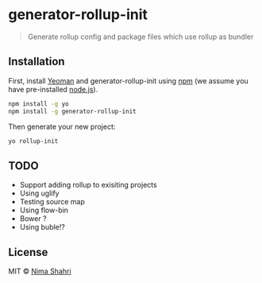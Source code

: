 # generator-rollup-init

> Generate rollup config and package files which use rollup as bundler

## Installation

First, install [Yeoman](http://yeoman.io) and generator-rollup-init using [npm](https://www.npmjs.com/) (we assume you have pre-installed [node.js](https://nodejs.org/)).

```bash
npm install -g yo
npm install -g generator-rollup-init
```

Then generate your new project:

```bash
yo rollup-init
```

## TODO

- Support adding rollup to exisiting projects
- Using uglify
- Testing source map
- Using flow-bin
- Bower ?
- Using buble!?

## License

MIT © [Nima Shahri](https://github.com/NShahri)


